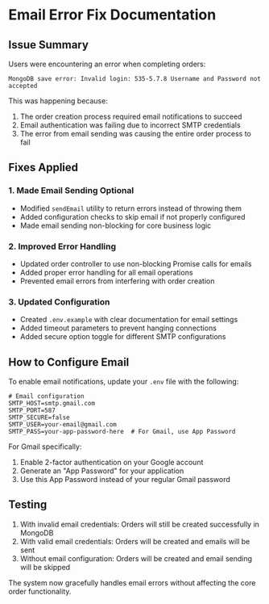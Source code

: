 # Email Error Fix Documentation

## Issue Summary

Users were encountering an error when completing orders:
```
MongoDB save error: Invalid login: 535-5.7.8 Username and Password not accepted
```

This was happening because:
1. The order creation process required email notifications to succeed
2. Email authentication was failing due to incorrect SMTP credentials
3. The error from email sending was causing the entire order process to fail

## Fixes Applied

### 1. Made Email Sending Optional
- Modified `sendEmail` utility to return errors instead of throwing them
- Added configuration checks to skip email if not properly configured
- Made email sending non-blocking for core business logic

### 2. Improved Error Handling
- Updated order controller to use non-blocking Promise calls for emails
- Added proper error handling for all email operations
- Prevented email errors from interfering with order creation

### 3. Updated Configuration
- Created `.env.example` with clear documentation for email settings
- Added timeout parameters to prevent hanging connections
- Added secure option toggle for different SMTP configurations

## How to Configure Email

To enable email notifications, update your `.env` file with the following:

```
# Email configuration
SMTP_HOST=smtp.gmail.com
SMTP_PORT=587
SMTP_SECURE=false
SMTP_USER=your-email@gmail.com
SMTP_PASS=your-app-password-here  # For Gmail, use App Password
```

For Gmail specifically:
1. Enable 2-factor authentication on your Google account
2. Generate an "App Password" for your application
3. Use this App Password instead of your regular Gmail password

## Testing

1. With invalid email credentials: Orders will still be created successfully in MongoDB
2. With valid email credentials: Orders will be created and emails will be sent
3. Without email configuration: Orders will be created and email sending will be skipped

The system now gracefully handles email errors without affecting the core order functionality.